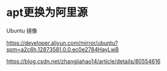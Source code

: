 # apt更换为阿里源

Ubuntu 镜像

<https://developer.aliyun.com/mirror/ubuntu?spm=a2c6h.12873581.0.0.ec0e2784HayLwB>

<https://blog.csdn.net/zhangjiahao14/article/details/80554616>
